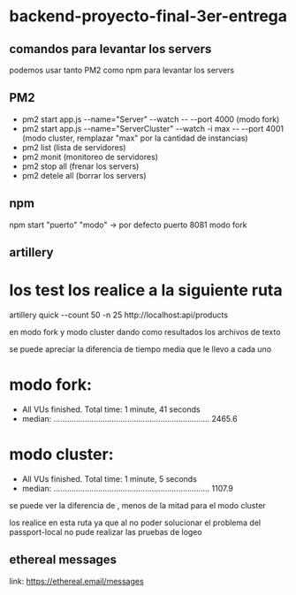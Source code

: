 # backend-proyecto-final-3er-entrega
## comandos para levantar los servers
 podemos usar tanto PM2 como npm para levantar los servers
## PM2
* pm2 start app.js --name="Server" --watch -- --port 4000 (modo fork)
* pm2 start app.js --name="ServerCluster" --watch -i max -- --port 4001  (modo cluster, remplazar "max" por la cantidad de instancias) 
* pm2 list (lista de servidores)
* pm2 monit (monitoreo de servidores)
* pm2 stop all (frenar los servers)
* pm2 detele all (borrar los servers)
  
## npm
npm start "puerto" "modo" -> por defecto puerto 8081 modo fork

## artillery
# los test los realice a la siguiente ruta  
artillery quick --count 50 -n 25 http://localhost:api/products

en modo fork y modo cluster dando como resultados los archivos de texto

se puede apreciar la diferencia de tiempo media que le  llevo a  cada uno
# modo fork:
* All VUs finished. Total time: 1 minute, 41 seconds
*  median: ...................................................................... 2465.6
 
# modo cluster: 
* All VUs finished. Total time: 1 minute, 5 seconds
*  median: ...................................................................... 1107.9

se puede ver la diferencia de , menos de la mitad para el modo cluster

los realice en esta ruta ya que al no poder solucionar el problema del passport-local  no pude realizar las pruebas de logeo

## ethereal messages
link: https://ethereal.email/messages